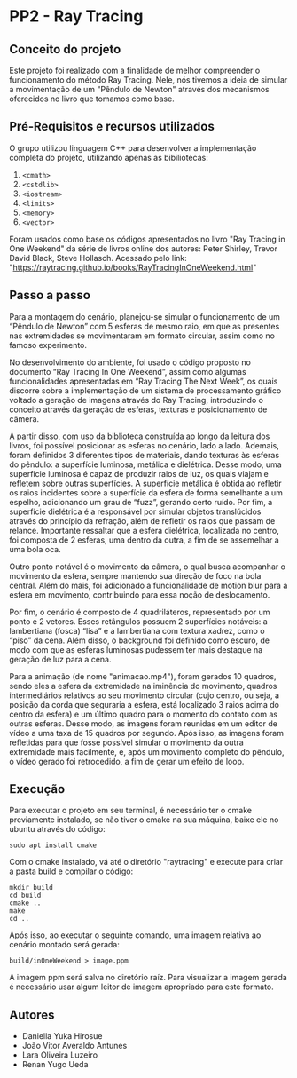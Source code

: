 # PP2 - Ray Tracing
## Conceito do projeto
Este projeto foi realizado com a finalidade de melhor compreender o funcionamento do método Ray Tracing. Nele, nós tivemos a ideia de simular a movimentação de um "Pêndulo de Newton" através dos mecanismos oferecidos no livro que tomamos como base.
## Pré-Requisitos e recursos utilizados
O grupo utilizou linguagem C++ para desenvolver a implementação completa do projeto, utilizando apenas as bibiliotecas:
1. `<cmath>`
2. `<cstdlib>`
3. `<iostream>`
4. `<limits>`
5. `<memory>`
6. `<vector>`

Foram usados como base os códigos apresentados no livro "Ray Tracing in One Weekend" da série de livros online dos autores: Peter Shirley, Trevor David Black, Steve Hollasch. Acessado pelo link: "https://raytracing.github.io/books/RayTracingInOneWeekend.html"
## Passo a passo
 Para a montagem do cenário, planejou-se simular o funcionamento de um “Pêndulo de Newton” com 5 esferas de mesmo raio, em que as presentes nas extremidades se movimentaram em formato circular, assim como no famoso experimento.
	
 No desenvolvimento do ambiente, foi usado o código proposto no documento “Ray Tracing In One Weekend”, assim como algumas funcionalidades apresentadas em “Ray Tracing The Next Week”, os quais discorre sobre a implementação de um sistema de processamento gráfico voltado a geração de imagens através do Ray Tracing, introduzindo o conceito através da geração de esferas, texturas e posicionamento de câmera.
	
 A partir disso, com uso da biblioteca construída ao longo da leitura dos livros, foi possível posicionar as esferas no cenário, lado a lado. Ademais, foram definidos 3 diferentes tipos de materiais, dando texturas às esferas do pêndulo: a superfície luminosa, metálica e dielétrica. Desse modo, uma superfície luminosa é capaz de produzir raios de luz, os quais viajam e refletem sobre outras superfícies. A superfície metálica é obtida ao refletir os raios incidentes sobre a superfície da esfera de forma semelhante a um espelho, adicionando um grau de “fuzz”, gerando certo ruído. Por fim, a superfície dielétrica é a responsável por simular objetos translúcidos através do princípio da refração, além de refletir os raios que passam de relance. Importante ressaltar que a esfera dielétrica, localizada no centro, foi composta de 2 esferas, uma dentro da outra, a fim de se assemelhar a uma bola oca.

 Outro ponto notável é o movimento da câmera, o qual busca acompanhar o movimento da esfera, sempre mantendo sua direção de foco na bola central. Além do mais, foi adicionado a funcionalidade de motion blur para a esfera em movimento, contribuindo para essa noção de deslocamento.
 
 Por fim, o cenário é composto de 4 quadriláteros, representado por um ponto e 2 vetores. Esses retângulos possuem 2 superfícies notáveis: a lambertiana (fosca) “lisa” e a lambertiana com textura xadrez, como o “piso” da cena. Além disso, o background foi definido como escuro, de modo com que as esferas luminosas pudessem ter mais destaque na geração de luz para a cena.

 Para a animação (de nome "animacao.mp4"), foram gerados 10 quadros, sendo eles a esfera da extremidade na iminência do movimento, quadros intermediários relativos ao seu movimento circular (cujo centro, ou seja, a posição da corda que seguraria a esfera, está localizado 3 raios acima do centro da esfera) e um último quadro para o momento do contato com as outras esferas. Desse modo, as imagens foram reunidas em um editor de vídeo a uma taxa de 15 quadros por segundo. Após isso, as imagens foram refletidas para que fosse possível simular o movimento da outra extremidade mais facilmente, e, após um movimento completo do pêndulo, o vídeo gerado foi retrocedido, a fim de gerar um efeito de loop.
 
## Execução
Para executar o projeto em seu terminal, é necessário ter o cmake previamente instalado, se não tiver o cmake na sua máquina, baixe ele no ubuntu através do código:
```
sudo apt install cmake
```
Com o cmake instalado, vá até o diretório "raytracing" e execute para criar a pasta build e compilar o código:
```
mkdir build
cd build
cmake ..
make
cd ..
```

Após isso, ao executar o seguinte comando, uma imagem relativa ao cenário montado será gerada:
```
build/inOneWeekend > image.ppm
```
A imagem ppm será salva no diretório raíz. Para visualizar a imagem gerada é necessário usar algum leitor de imagem apropriado para este formato.
## Autores
* Daniella Yuka Hirosue
* João Vitor Averaldo Antunes
* Lara Oliveira Luzeiro
* Renan Yugo Ueda
